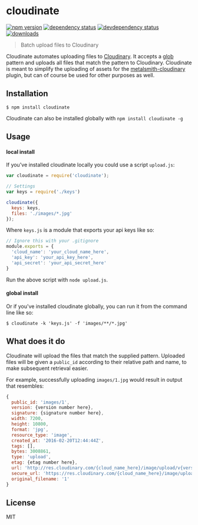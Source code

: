 # cloudinate

[![npm version][version-badge]][version-url]
[![dependency status][dependency-badge]][dependency-url]
[![devdependency status][devdependency-badge]][devdependency-url]
[![downloads][downloads-badge]][downloads-url]

> Batch upload files to Cloudinary

Cloudinate automates uploading files to [Cloudinary](http://cloudinary.com/). It accepts a [glob](https://github.com/isaacs/node-glob) pattern and uploads all files that match the pattern to Cloudinary. Cloudinate is meant to simplify the uploading of assets for the [metalsmith-cloudinary](https://github.com/superwolff/metalsmith-cloudinary) plugin, but can of course be used for other purposes as well.

## Installation

```
$ npm install cloudinate
```

Cloudinate can also be installed globally with `npm install cloudinate -g`

## Usage

#### local install

If you've installed cloudinate locally you could use a script `upload.js`:

```javascript
var cloudinate = require('cloudinate');

// Settings
var keys = require('./keys')

cloudinate({
  keys: keys,
  files: './images/*.jpg'
});
```

Where `keys.js` is a module that exports your api keys like so:

```javascript
// Ignore this with your .gitignore
module.exports = {
  'cloud_name': 'your_cloud_name_here',
  'api_key': 'your_api_key_here',
  'api_secret': 'your_api_secret_here'
}
```

Run the above script with `node upload.js`.

#### global install

Or if you've installed cloudinate globally, you can run it from the command line like so:

```
$ cloudinate -k 'keys.js' -f 'images/**/*.jpg'
```


## What does it do

Cloudinate will upload the files that match the supplied pattern. Uploaded files will be given a `public_id` according to their relative path and name, to make subsequent retrieval easier.

For example, successfully uploading `images/1.jpg` would result in output that resembles:

```javascript
{
  public_id: 'images/1',
  version: {version number here},
  signature: {signature number here},
  width: 7200,
  height: 10800,
  format: 'jpg',
  resource_type: 'image',
  created_at: '2016-02-20T12:44:44Z',
  tags: [],
  bytes: 3008861,
  type: 'upload',
  etag: {etag number here},
  url: 'http://res.cloudinary.com/{cloud_name_here}/image/upload/v{version_number_here}/images/1.jpg',
  secure_url: 'https://res.cloudinary.com/{cloud_name_here}/image/upload/v{version_number_here}/images/1.jpg',
  original_filename: '1'
}
```

## License

MIT

[dependency-badge]: https://david-dm.org/superwolff/cloudinate.svg
[dependency-url]: https://david-dm.org/superwolff/cloudinate
[devdependency-badge]: https://david-dm.org/superwolff/cloudinate/dev-status.svg
[devdependency-url]: https://david-dm.org/superwolff/cloudinate#info=devDependencies
[downloads-badge]: https://img.shields.io/npm/dm/cloudinate.svg
[downloads-url]: https://www.npmjs.com/package/cloudinate
[version-badge]: https://img.shields.io/npm/v/cloudinate.svg
[version-url]: https://www.npmjs.com/package/cloudinate

